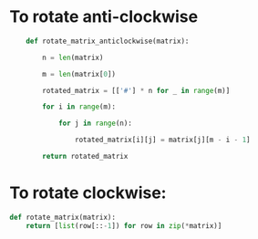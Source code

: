 # To rotate anti-clockwise
```python
    def rotate_matrix_anticlockwise(matrix):

        n = len(matrix)

        m = len(matrix[0])

        rotated_matrix = [['#'] * n for _ in range(m)]

        for i in range(m):

            for j in range(n):

                rotated_matrix[i][j] = matrix[j][m - i - 1]

        return rotated_matrix
```

# To rotate clockwise:
```python
def rotate_matrix(matrix):
	return [list(row[::-1]) for row in zip(*matrix)]
```